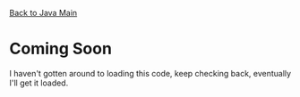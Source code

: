[Back to Java Main](../)

# Coming Soon

I haven't gotten around to loading this code, keep checking back, eventually I'll get it loaded.
